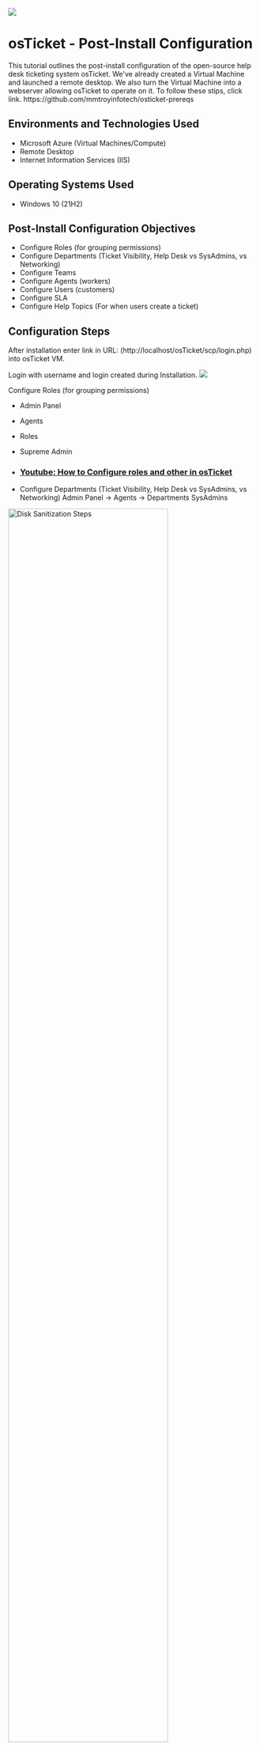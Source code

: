 <p><img src="https://imgur.com/n839Ura.png"/></p>

<h1>osTicket - Post-Install Configuration</h1>
This tutorial outlines the post-install configuration of the open-source help desk ticketing system osTicket. 
We've already created a Virtual Machine and launched a remote desktop. We also turn the Virtual Machine into a webserver allowing osTicket to operate on it. To follow these stips, click link. https://github.com/mmtroyinfotech/osticket-prereqs<br />

<h2>Environments and Technologies Used</h2>

- Microsoft Azure (Virtual Machines/Compute)
- Remote Desktop
- Internet Information Services (IIS)

<h2>Operating Systems Used </h2>

- Windows 10</b> (21H2)

<h2>Post-Install Configuration Objectives</h2>

- Configure Roles (for grouping permissions)
- Configure Departments (Ticket Visibility, Help Desk vs SysAdmins, vs Networking)
- Configure Teams
- Configure Agents (workers)
- Configure Users (customers)
- Configure SLA
- Configure Help Topics (For when users create a ticket)

<h2>Configuration Steps</h2>

After installation enter link in URL:
(http://localhost/osTicket/scp/login.php) into osTicket VM.

Login with username and login created during Installation.
<img src="https://imgur.com/ZlNPUQy.png"/>

Configure Roles (for grouping permissions)
- Admin Panel
- Agents
- Roles
- Supreme Admin

- ### [Youtube: How to Configure roles and other in osTicket](https://www.youtube.com/watch?v=0Cy6FPgIfEc)

- Configure Departments (Ticket Visibility, Help Desk vs SysAdmins, vs Networking)
Admin Panel -> Agents -> Departments
SysAdmins
<p>
<img src="https://imgur.com/Gabs5fx" height="80%" width="80%" alt="Disk Sanitization Steps"/>
</p>
<br />

